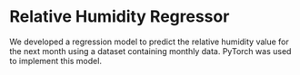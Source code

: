 <h1>Relative Humidity Regressor</h1>

<p>We developed a regression model to predict the relative humidity value for the next month using a dataset containing monthly data. PyTorch was used to implement this model.</p>
